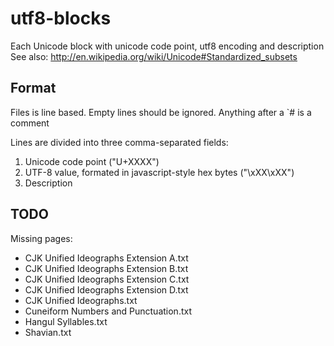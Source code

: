# utf8-blocks

Each Unicode block with unicode code point, utf8 encoding and description
See also: <http://en.wikipedia.org/wiki/Unicode#Standardized_subsets>

## Format
Files is line based. Empty lines should be ignored.
Anything after a `# is a comment

Lines are divided into three comma-separated fields:

1. Unicode code point ("U+XXXX")
2. UTF-8 value, formated in javascript-style hex bytes ("\xXX\xXX")
3. Description

## TODO 
Missing pages:

* CJK Unified Ideographs Extension A.txt
* CJK Unified Ideographs Extension B.txt
* CJK Unified Ideographs Extension C.txt
* CJK Unified Ideographs Extension D.txt
* CJK Unified Ideographs.txt
* Cuneiform Numbers and Punctuation.txt
* Hangul Syllables.txt
* Shavian.txt

